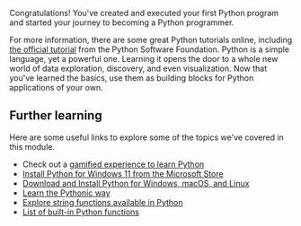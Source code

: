 Congratulations! You've created and executed your first Python program and started your journey to becoming a Python programmer.

For more information, there are some great Python tutorials online, including [the official tutorial](https://docs.python.org/3/tutorial?azure-portal=true) from the Python Software Foundation. Python is a simple language, yet a powerful one. Learning it opens the door to a whole new world of data exploration, discovery, and even visualization. Now that you've learned the basics, use them as building blocks for Python applications of your own.

## Further learning

Here are some useful links to explore some of the topics we've covered in this module.

- Check out a [gamified experience to learn Python](https://vscodeedu.com) 
- [Install Python for Windows 11 from the Microsoft Store](https://apps.microsoft.com/store/search?hl=en-us&gl=us&publisher=Python%20Software%20Foundation&azure-portal=true)
- [Download and Install Python for Windows, macOS, and Linux](https://www.python.org/downloads?azure-portal=true)
- [Learn the Pythonic way](https://docs.python-guide.org/writing/style?azure-portal=true)
- [Explore string functions available in Python](https://www.w3schools.com/python/python_ref_string.asp?azure-portal=true)
- [List of built-in Python functions](https://docs.python.org/3/library/functions.html?azure-portal=true)
